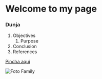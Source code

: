 ﻿# Welcome to my page 

### Dunja 

1. Objectives
	1. Purpose
1. Conclusion
1. References

[Pincha aquí](https://github.com/dunjacapitan/dunjacapitan.github.io) 

![Foto Family](DSC_0523.JPG "Mi familia")

